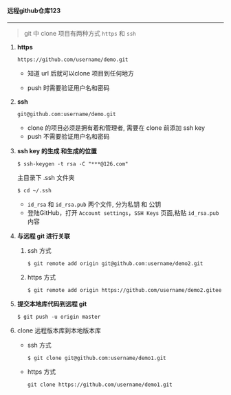 #### 远程github仓库123

---

> git 中 clone 项目有两种方式 `https` 和 `ssh`

1. **https**

    ```
    https://github.com/username/demo.git
    ```

    - 知道 url 后就可以clone 项目到任何地方

    - push 时需要验证用户名和密码

2. **ssh**

    ```
    git@github.com:username/demo.git
    ```

    - clone 的项目必须是拥有着和管理者, 需要在 clone 前添加 ssh key
    - push 不需要验证用户名和密码

3. **ssh key 的生成 和生成的位置**

    ```
    $ ssh-keygen -t rsa -C "***@126.com"
    ```

    主目录下 .ssh 文件夹

    ```
    $ cd ~/.ssh
    ```

    - `id_rsa` 和 `id_rsa.pub` 两个文件, 分为私钥 和 公钥
    - 登陆GitHub，打开 `Account settings`，`SSH Keys` 页面,粘贴 `id_rsa.pub` 内容

4. **与远程 git 进行关联**

    1. ssh 方式

        ```
        $ git remote add origin git@github.com:username/demo2.git
        ```

    2. https 方式

        ```
        $ git remote add origin https://github.com/username/demo2.gitee
        ```

5. **提交本地库代码到远程 git**

    ```
    $ git push -u origin master
    ```

6. clone 远程版本库到本地版本库

    - ssh 方式

        ```
        $ git clone git@github.com:username/demo1.git
        ```

    - https 方式

        ```
        git clone https://github.com/username/demo1.git
        ```

        
